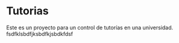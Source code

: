 # Tutorias
Este es un proyecto para un control de tutorías en una universidad.
fsdfklsbdfjksbdfkjsbdkfdsf